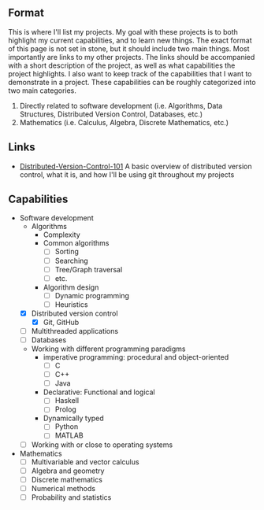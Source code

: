 ## Format 
This is where I'll list my projects. My goal with these projects is to both highlight my current capabilities, and to learn new things. The exact format of this page is not set in stone, but it should include two main things. Most importantly are links to my other projects. The links should be accompanied with a short description of the project, as well as what capabilities the project highlights. I also want to keep track of the capabilities that I want to demonstrate in a project. These capabilities can be roughly categorized into two main categories. 
1. Directly related to software development (i.e. Algorithms, Data Structures, Distributed Version Control, Databases, etc.)  
2. Mathematics (i.e. Calculus, Algebra, Discrete Mathematics, etc.)
## Links
- [Distributed-Version-Control-101](https://github.com/sdraken/Distributed-Version-Control-101) A basic overview of distributed version control, what it is, and how I'll be using git throughout my projects
## Capabilities
- Software development
	- Algorithms
		-  Complexity
		- Common algorithms
			- [ ] Sorting
			- [ ] Searching
			- [ ] Tree/Graph traversal
			- [ ]  etc.
		-  Algorithm design
			- [ ] Dynamic programming
			- [ ] Heuristics
	- [x] Distributed version control 
		- [x] Git, GitHub
	- [ ] Multithreaded applications
	- [ ] Databases
	- Working with different programming paradigms
		- imperative programming: procedural and object-oriented
			- [ ] C
			- [ ] C++
			- [ ] Java
		- Declarative: Functional and logical
			- [ ] Haskell
			- [ ] Prolog
		- Dynamically typed
			- [ ] Python
			- [ ] MATLAB
	- [ ] Working with or close to operating systems
- Mathematics
	- [ ] Multivariable and vector calculus
	- [ ] Algebra and geometry
	- [ ] Discrete mathematics
	- [ ] Numerical methods
	- [ ] Probability and statistics
